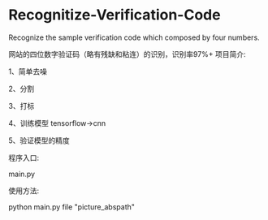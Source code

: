 # Recognitize-Verification-Code

Recognize the sample verification code which composed by four numbers.

网站的四位数字验证码（略有残缺和粘连）的识别，识别率97%+
项目简介:


1、简单去噪

2、分割

3、打标

4、训练模型 tensorflow->cnn

5、验证模型的精度

程序入口:

main.py

使用方法:

python main.py file "picture_abspath"
